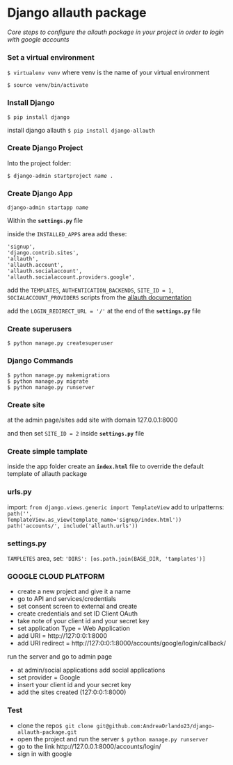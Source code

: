 <h1>Django allauth package</h1>

<i>Core steps to configure the allauth package in your project in order to login with google accounts</i>

<h3>Set a virtual environment</h3>
<p>
<code>$ virtualenv venv</code> where venv is the name of your virtual environment

<code>$ source venv/bin/activate</code>
</p>

<h3>Install Django</h3>
<p>
<code>$ pip install django</code>
</p>

<p>
install django allauth 
<code>$ pip install django-allauth</code>   
</p>

<h3>Create Django Project</h3>
Into the project folder:
<p>
<code>$ django-admin startproject <i>name</i> .</code>
</p>

<h3>Create Django App</h3>
<p>
<code>django-admin startapp <i>name</i></code>
</p>

<p>
Within the <code><b>settings.py</b></code> file

inside the <code>INSTALLED_APPS</code> area add these:

<code>'signup',</code><br>
<code>'django.contrib.sites',</code><br>
<code>'allauth',</code><br>
<code>'allauth.account',</code><br>
<code>'allauth.socialaccount',</code><br>
<code>'allauth.socialaccount.providers.google',</code><br>

add the <code>TEMPLATES</code>, <code>AUTHENTICATION_BACKENDS</code>, <code>SITE_ID = 1</code>, <code>SOCIALACCOUNT_PROVIDERS</code> scripts from the <a href="https://django-allauth.readthedocs.io/en/latest/installation.html">allauth documentation</a>

add the <code>LOGIN_REDIRECT_URL = '/'</code> at the end of the <code><b>settings.py</b></code> file
</p>

<h3>Create superusers</h3>
<p>
<code>$ python manage.py createsuperuser</code>
</p>

<h3>Django Commands</h3>
<code>$ python manage.py makemigrations</code><br>
<code>$ python manage.py migrate</code><br>
<code>$ python manage.py runserver</code><br>

<h3>Create site</h3>
<p>
at the admin page/sites add site with domain 127.0.0.1:8000
</p>
<p>
and then set <code>SITE_ID = 2</code> inside <code><b>settings.py</b></code> file
</p>

<h3>Create simple tamplate</h3>
<p>
inside the app folder create an <code><b>index.html</b></code> file to override the default template of allauth package
</p>

<h3>urls.py</h3>
<p>

import: 
<code>from django.views.generic import TemplateView</code>
add to urlpatterns:<br>
<code>path('', TemplateView.as_view(template_name='signup/index.html'))</code><br>
<code>path('accounts/', include('allauth.urls'))</code>

<h3>settings.py</h3>
<code>TAMPLETES</code> area, set:
<code>'DIRS': [os.path.join(BASE_DIR, 'tamplates')]</code>
</p>


<h3>GOOGLE CLOUD PLATFORM</h3>
<p>
<ul>
    <li>create a new project and give it a name</li>
    <li>go to API and services/credentials</li>
    <li>set consent screen to external and create</li>
    <li>create credentials and set ID Client OAuth</li>
    <li>take note of your client id and your secret key</li>
    <li>set application Type = Web Application</li>
    <li>add URI = http://127:0:0:1:8000</li>
    <li>add URI redirect = http://127:0:0:1:8000/accounts/google/login/callback/</li>
</ul>

<p>run the server and go to admin page</p>

<ul>
    <li>at admin/social applications add social applications</li>
    <li>set provider = Google</li>
    <li>insert your client id and your secret key</li>
    <li>add the sites created (127:0:0:1:8000)</li>
</ul>
</p>

<h3>Test</h3>
<ul>
    <li>clone the repo<code>$ git clone git@github.com:AndreaOrlando23/django-allauth-package.git</code></li>
    <li>open the project and run the server <code>$ python manage.py runserver</code></li>
    <li>go to the link http://127.0.0.1:8000/accounts/login/</li>
    <li>sign in with google</li>
</ul>
</p>